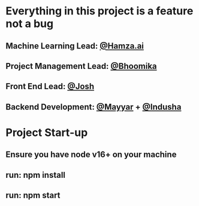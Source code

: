 # Everything in this project is a feature not a bug

## Machine Learning Lead: [@Hamza.ai](https://www.linkedin.com/in/hamzakazmi/?miniProfileUrn=urn%3Ali%3Afs_miniProfile%3AACoAAB5MrrABw-V0LYG4nU1q9ICahV-koMbk1KQ)

## Project Management Lead: [@Bhoomika](https://www.linkedin.com/in/bhoomikasood/?miniProfileUrn=urn%3Ali%3Afs_miniProfile%3AACoAACRh6fIByVrtmPiwkg6EK4ROazTDmYqu3F8)

## Front End Lead: [@Josh](https://www.linkedin.com/in/joshuaghori/?miniProfileUrn=urn%3Ali%3Afs_miniProfile%3AACoAACXC1Y0Bz2zuKd5jUjlk0l0G3Yw8gKBlsC8)

## Backend Development: [@Mayyar](https://mayyaraa.github.io/FrontEndProtfolioProject/) + [@Indusha](https://www.indushasemba.com/)

# Project Start-up

## Ensure you have node v16+ on your machine

## run: npm install

## run: npm start
